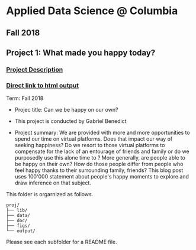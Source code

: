 # Applied Data Science @ Columbia
## Fall 2018
## Project 1: What made you happy today?

### [Project Description](doc/)

### [Direct link to html output](http://htmlpreview.github.io/?https://raw.githubusercontent.com/TZstatsADS/Fall2018-Proj1-gabriben/master/doc/Happy%20Alone.html?token=AjhjCOZt2ERhNWxD0D2XP34w5aNrhyuPks5btSrqwA%3D%3D)

Term: Fall 2018

+ Projec title: Can we be happy on our own?
+ This project is conducted by Gabriel Benedict

+ Project summary: We are provided with more and more opportunities to
  spend our time on virtual platforms. Does that impact our way of
  seeking happiness? Do we resort to those virtual platforms to
  compensate for the lack of an entourage of friends and family or do we
  purposedly use this alone time to ? More generally, are people able
  to be happy on their own? How do those people differ from people who
  feel happy thanks to their surrounding family, friends? This blog
  post uses 100'000 statement about people's happy moments to explore
  and draw inference on that subject.

This folder is orgarnized as follows.

```
proj/
├── lib/
├── data/
├── doc/
├── figs/
└── output/
```

Please see each subfolder for a README file.
